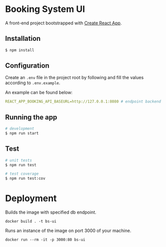 # Booking System UI 

A front-end project bootstrapped with [Create React App](https://github.com/facebook/create-react-app).

## Installation

```bash
$ npm install
```

## Configuration

Create an `.env` file in the project root by following and fill the values according to `.env.example`. 

An example can be found below:

```yml
REACT_APP_BOOKING_API_BASEURL=http://127.0.0.1:8080 # endpoint backend application is running on
```

## Running the app

```bash
# development
$ npm run start 
```



## Test

```bash
# unit tests
$ npm run test

# test coverage
$ npm run test:cov
```

# Deployment

Builds the image with specified db endpoint.
```
docker build . -t bs-ui
```


Runs an instance of the image on port 3000 of your machine.
```
docker run --rm -it -p 3000:80 bs-ui
```
